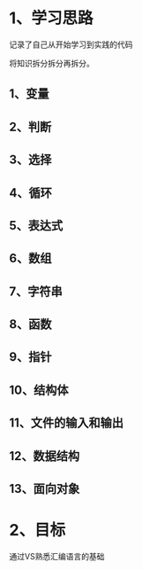# 1、学习思路

记录了自己从开始学习到实践的代码

将知识拆分拆分再拆分。

## 1、变量

## 2、判断

## 3、选择

## 4、循环

## 5、表达式

## 6、数组

## 7、字符串

## 8、函数

## 9、指针

## 10、结构体

## 11、文件的输入和输出

## 12、数据结构

## 13、面向对象

# 2、目标

通过VS熟悉汇编语言的基础